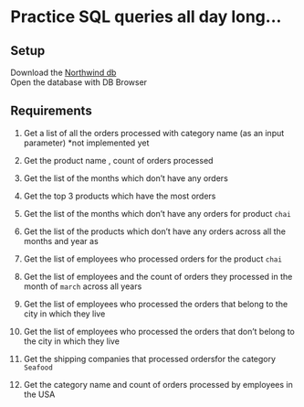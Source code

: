 # Practice SQL queries all day long...

## Setup
Download the [Northwind db](https://github.com/nashville-software-school/bangazon-corp/raw/gk-challenges/orientation/resources/challenges/assets/northwind.db)  
Open the database with DB Browser

## Requirements
1. Get a list of all the orders processed with category name (as an input parameter) *not implemented yet

1. Get the product name , count of orders processed

1. Get the list of the months which don’t have any orders

1. Get the top 3 products which have the most orders

1. Get the list of the months which don’t have any orders for product `chai`

1. Get the list of the products which don’t have any orders across all the months and year as

1. Get the list of employees who processed orders for the product `chai`

1. Get the list of employees and the count of orders they processed in the month of `march` across all years

1. Get the list of employees who processed the orders that belong to the city in which they live

1. Get the list of employees who processed the orders that don’t belong to the city in which they live

1. Get the shipping companies that processed ordersfor the category `Seafood`

1. Get the category name and count of orders processed by employees in the USA

